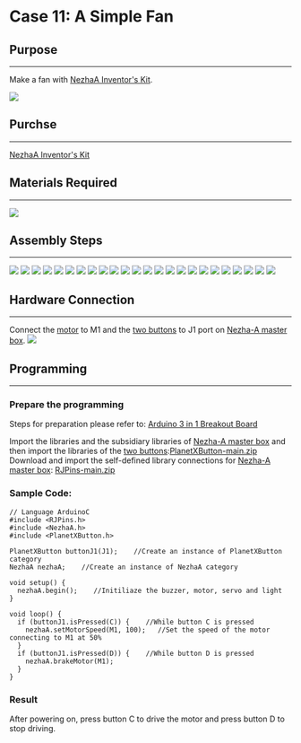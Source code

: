 # Case 11: A Simple Fan

## Purpose
---
Make a fan with [NezhaA Inventor's Kit](https://shop.elecfreaks.com/products/elecfreaks-arduino-36-in-1-nezha-a-inventors-kit?_pos=2&_sid=e1dfa3343&_ss=r).

![](https://wiki-media-ef.oss-cn-hongkong.aliyuncs.com//images/neza-a-case-11-01.png)

## Purchse
---
 [NezhaA Inventor's Kit](https://shop.elecfreaks.com/products/elecfreaks-arduino-36-in-1-nezha-a-inventors-kit?_pos=2&_sid=e1dfa3343&_ss=r)

## Materials Required
---
![](https://wiki-media-ef.oss-cn-hongkong.aliyuncs.com//images/neza-a-case-11-02.png)

## Assembly Steps
---
![](https://wiki-media-ef.oss-cn-hongkong.aliyuncs.com//images/neza-a-step-11-01.png)
![](https://wiki-media-ef.oss-cn-hongkong.aliyuncs.com//images/neza-a-step-11-02.png)
![](https://wiki-media-ef.oss-cn-hongkong.aliyuncs.com//images/neza-a-step-11-03.png)
![](https://wiki-media-ef.oss-cn-hongkong.aliyuncs.com//images/neza-a-step-11-04.png)
![](https://wiki-media-ef.oss-cn-hongkong.aliyuncs.com//images/neza-a-step-11-05.png)
![](https://wiki-media-ef.oss-cn-hongkong.aliyuncs.com//images/neza-a-step-11-06.png)
![](https://wiki-media-ef.oss-cn-hongkong.aliyuncs.com//images/neza-a-step-11-07.png)
![](https://wiki-media-ef.oss-cn-hongkong.aliyuncs.com//images/neza-a-step-11-08.png)
![](https://wiki-media-ef.oss-cn-hongkong.aliyuncs.com//images/neza-a-step-11-09.png)
![](https://wiki-media-ef.oss-cn-hongkong.aliyuncs.com//images/neza-a-step-11-10.png)
![](https://wiki-media-ef.oss-cn-hongkong.aliyuncs.com//images/neza-a-step-11-11.png)
![](https://wiki-media-ef.oss-cn-hongkong.aliyuncs.com//images/neza-a-step-11-12.png)
![](https://wiki-media-ef.oss-cn-hongkong.aliyuncs.com//images/neza-a-step-11-13.png)
![](https://wiki-media-ef.oss-cn-hongkong.aliyuncs.com//images/neza-a-step-11-14.png)
![](https://wiki-media-ef.oss-cn-hongkong.aliyuncs.com//images/neza-a-step-11-15.png)
![](https://wiki-media-ef.oss-cn-hongkong.aliyuncs.com//images/neza-a-step-11-16.png)
![](https://wiki-media-ef.oss-cn-hongkong.aliyuncs.com//images/neza-a-step-11-17.png)
![](https://wiki-media-ef.oss-cn-hongkong.aliyuncs.com//images/neza-a-step-11-18.png)
![](https://wiki-media-ef.oss-cn-hongkong.aliyuncs.com//images/neza-a-step-11-19.png)
![](https://wiki-media-ef.oss-cn-hongkong.aliyuncs.com//images/neza-a-step-11-20.png)
![](https://wiki-media-ef.oss-cn-hongkong.aliyuncs.com//images/neza-a-step-11-21.png)
![](https://wiki-media-ef.oss-cn-hongkong.aliyuncs.com//images/neza-a-step-11-22.png)
![](https://wiki-media-ef.oss-cn-hongkong.aliyuncs.com//images/neza-a-step-11-23.png)
![](https://wiki-media-ef.oss-cn-hongkong.aliyuncs.com//images/neza-a-step-11-24.png)

## Hardware Connection
---
Connect the [motor](https://www.elecfreaks.com/geekservo-motor-2kg-compatible-with-lego.html) to M1 and the [two buttons](https://www.elecfreaks.com/planetx-button.html) to J1 port on [Nezha-A master box](https://www.elecfreaks.com/arduino-3-in-1-master-control-box.html). ![](https://wiki-media-ef.oss-cn-hongkong.aliyuncs.com//images/neza-a-case-10-03.png)



## Programming
---
### Prepare the programming

Steps for preparation please refer to: [Arduino 3 in 1 Breakout Board](https://www.elecfreaks.com/learn-en/Arduino-3-in-1-box/Arduino-3-in-1-box.html)

Import the libraries and the subsidiary libraries of [Nezha-A master box](https://www.elecfreaks.com/arduino-3-in-1-master-control-box.html) and then import the libraries of the [two buttons](https://www.elecfreaks.com/planetx-button.html):[PlanetXButton-main.zip](https://github.com/elecfreaks/PlanetXButton/archive/refs/heads/main.zip)
Download and import the self-defined library connections for [Nezha-A master box](https://www.elecfreaks.com/arduino-3-in-1-master-control-box.html): [RJPins-main.zip](https://github.com/elecfreaks/RJPins/archive/refs/heads/main.zip) 

### Sample Code:
```
// Language ArduinoC
#include <RJPins.h>
#include <NezhaA.h>
#include <PlanetXButton.h>

PlanetXButton buttonJ1(J1);    //Create an instance of PlanetXButton category
NezhaA nezhaA;    //Create an instance of NezhaA category

void setup() {
  nezhaA.begin();    //Initiliaze the buzzer, motor, servo and light
}

void loop() {
  if (buttonJ1.isPressed(C)) {    //While button C is pressed
    nezhaA.setMotorSpeed(M1, 100);   //Set the speed of the motor connecting to M1 at 50%
  }
  if (buttonJ1.isPressed(D)) {    //While button D is pressed
    nezhaA.brakeMotor(M1);
  }
}
```

### Result
After powering on, press button C to drive the motor and press button D to stop driving. 
